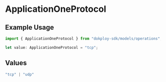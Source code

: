 # ApplicationOneProtocol

## Example Usage

```typescript
import { ApplicationOneProtocol } from "dokploy-sdk/models/operations";

let value: ApplicationOneProtocol = "tcp";
```

## Values

```typescript
"tcp" | "udp"
```